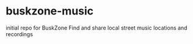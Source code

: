 # buskzone-music
initial repo for BuskZone
Find and share local street music locations and recordings
